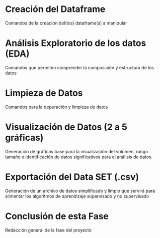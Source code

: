 # Creación del Dataframe

Comandos de la creación del(los) dataframe(s) a manipular

# Análisis Exploratorio de los datos (EDA)

Comandos que permiten comprender la composición y estructura de los datos

# Limpieza de Datos

Comandos para la depuración y limpieza de datos

# Visualización de Datos (2 a 5 gráficas)

Generación de gráficas base para la visualización del volumen, rango tamaño e identificación de datos significativos para el análisis de datos.

# Exportación del Data SET (.csv)

Generación de un archivo de datos simplificado y limpio que servirá para alimentar los algoritmos de aprendizaje supervisado y no supervisado

# Conclusión de esta Fase

Redacción general de la fase del proyecto


